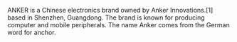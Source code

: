 ANKER is a Chinese electronics brand owned by Anker Innovations.[1] based in Shenzhen, Guangdong. The brand is known for producing computer and mobile peripherals. The name Anker comes from the German word for anchor.
